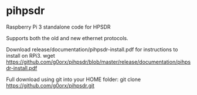 # pihpsdr
Raspberry Pi 3 standalone code for HPSDR

Supports both the old and new ethernet protocols.

Download release/documentation/pihpsdr-install.pdf for instructions to install on RPi3.
wget https://github.com/g0orx/pihpsdr/blob/master/release/documentation/pihpsdr-install.pdf

Full download using git into your HOME folder: 
git clone https://github.com/g0orx/pihpsdr.git


